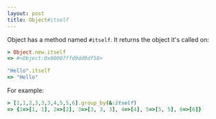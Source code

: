 ```yaml
---
layout: post
title: Object#itself
---
```


Object has a method named `#itself`. It returns the object it's called on:

```ruby
> Object.new.itself
=> #<Object:0x00007ffd9dd9df58>

"Hello".itself
=> "Hello"
```

For example:

```ruby
> [1,1,2,3,3,3,4,5,5,6].group_by(&:itself)
=> {1=>[1, 1], 2=>[2], 3=>[3, 3, 3], 4=>[4], 5=>[5, 5], 6=>[6]}
```
